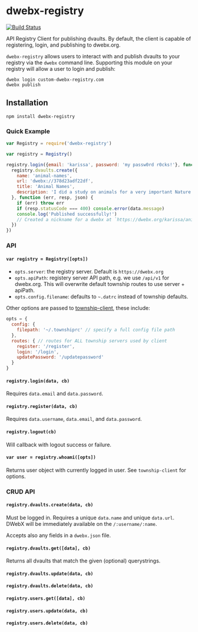 # dwebx-registry

[![Build Status](https://travis-ci.org/datproject/dwebx-registry-client.svg?branch=master)](https://travis-ci.org/datproject/dwebx-registry-client)

API Registry Client for publishing dvaults. By default, the client is capable of registering, login, and publishing to dwebx.org.

`dwebx-registry` allows users to interact with and publish dvaults to your registry via the `dwebx` command line. Supporting this module on your registry will allow a user to login and publish:

```
dwebx login custom-dwebx-registry.com
dwebx publish
```

## Installation

```
npm install dwebx-registry
```

### Quick Example

```js
var Registry = require('dwebx-registry')

var registry = Registry()

registry.login({email: 'karissa', password: 'my passw0rd r0cks!'}, function () {
  registry.dvaults.create({
    name: 'animal-names',
    url: 'dwebx://378d23adf22df',
    title: 'Animal Names',
    description: 'I did a study on animals for a very important Nature study, here are the spreadsheets with raw animals in them.'
  }, function (err, resp, json) {
    if (err) throw err
    if (resp.statusCode === 400) console.error(data.message)
    console.log('Published successfully!')
    // Created a nickname for a dwebx at `https://dwebx.org/karissa/animal-names`
  })
})
```

### API

#### `var registry = Registry([opts])`

  * `opts.server`: the registry server. Default is `https://dwebx.org`
  * `opts.apiPath`: registery server API path, e.g. we use `/api/v1` for dwebx.org. This will overwrite default township routes to use server + apiPath.
  * `opts.config.filename`: defaults to `~.datrc` instead of township defaults.

Other options are passed to [township-client](https://github.com/township/township-client), these include:

```js
opts = {
  config: {
    filepath: '~/.townshiprc' // specify a full config file path 
  },
  routes: { // routes for ALL township servers used by client
    register: '/register',
    login: '/login',
    updatePassword: '/updatepassword'
  }
}
```

#### `registry.login(data, cb)`

Requires `data.email` and `data.password`.

#### `registry.register(data, cb)`

Requires `data.username`, `data.email`, and `data.password`.

#### `registry.logout(cb)`

Will callback with logout success or failure.

#### `var user = registry.whoami([opts])`

Returns user object with currently logged in user. See `township-client` for options.

### CRUD API

#### `registry.dvaults.create(data, cb)`

Must be logged in. Requires a unique `data.name` and unique `data.url`. DWebX will be immediately available on the `/:username/:name`.

Accepts also any fields in a `dwebx.json` file.

#### `registry.dvaults.get([data], cb)`

Returns all dvaults that match the given (optional) querystrings.

#### `registry.dvaults.update(data, cb)`
#### `registry.dvaults.delete(data, cb)`
#### `registry.users.get([data], cb)`
#### `registry.users.update(data, cb)`
#### `registry.users.delete(data, cb)`
